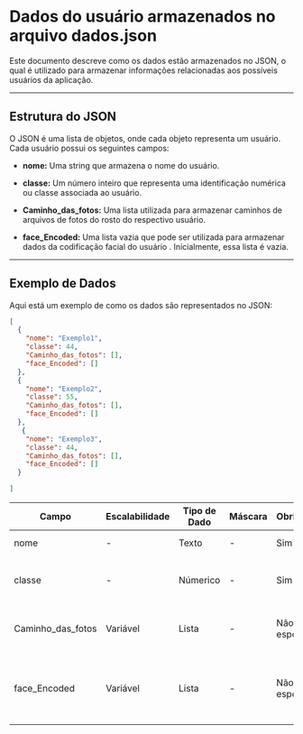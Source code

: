 # Dados do usuário armazenados no arquivo dados.json

Este documento descreve como os dados estão armazenados no JSON, o qual é utilizado para armazenar informações relacionadas aos possíveis usuários da aplicação.

---
## Estrutura do JSON

O JSON é uma lista de objetos, onde cada objeto representa um usuário. Cada usuário possui os seguintes campos:

- **nome:** Uma string que armazena o nome do usuário.

- **classe:** Um número inteiro que representa uma identificação numérica ou classe associada ao usuário.

- **Caminho_das_fotos:** Uma lista utilizada para armazenar caminhos de arquivos de fotos do rosto do respectivo usuário.

- **face_Encoded:** Uma lista vazia que pode ser utilizada para armazenar dados da codificação facial do usuário . Inicialmente, essa lista é vazia.

---
## Exemplo de Dados

Aqui está um exemplo de como os dados são representados no JSON:

```json
[
  {
    "nome": "Exemplo1",
    "classe": 44,
    "Caminho_das_fotos": [],
    "face_Encoded": []
  },
  {
    "nome": "Exemplo2",
    "classe": 55,
    "Caminho_das_fotos": [],
    "face_Encoded": []
  },
   {
    "nome": "Exemplo3",
    "classe": 44,
    "Caminho_das_fotos": [],
    "face_Encoded": []
  }

]
```

| Campo             | Escalabilidade | Tipo de Dado | Máscara        | Obrigatoriedade | Domínio     | Restrições | Descrição                                            |
|-------------------|----------------|--------------|----------------|-----------------|-------------|------------|----------------------------------------------------|
| nome              | -              | Texto        | -              | Sim             | -           | -          | Nome do usuário |
| classe            | -              | Númerico     | -              | Sim             | -           | -          | Identificação numérica ou classe associada.         |
| Caminho_das_fotos | Variável       |    Lista     | -              | Não especificado | -           | -          | Lista de caminhos de arquivos de fotos.            |
| face_Encoded      | Variável       |    Lista     | -              | Não especificado | -           | -          | Lista de dados relacionados à codificação facial.  |
